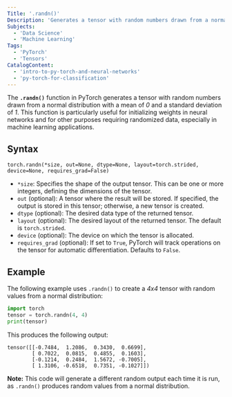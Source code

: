 ```yaml
---
Title: '.randn()'
Description: 'Generates a tensor with random numbers drawn from a normal distribution.'
Subjects:
  - 'Data Science'
  - 'Machine Learning'
Tags:
  - 'PyTorch'
  - 'Tensors'
CatalogContent:
  - 'intro-to-py-torch-and-neural-networks'
  - 'py-torch-for-classification'
---
```


The **`.randn()`** function in PyTorch generates a tensor with random numbers drawn from a normal distribution with a mean of _0_ and a standard deviation of _1_. This function is particularly useful for initializing weights in neural networks and for other purposes requiring randomized data, especially in machine learning applications.

## Syntax

```pseudo
torch.randn(*size, out=None, dtype=None, layout=torch.strided, device=None, requires_grad=False)
```

- `*size`: Specifies the shape of the output tensor. This can be one or more integers, defining the dimensions of the tensor.
- `out` (optional): A tensor where the result will be stored. If specified, the output is stored in this tensor; otherwise, a new tensor is created.
- `dtype` (optional): The desired data type of the returned tensor.
- `layout` (optional): The desired layout of the returned tensor. The default is `torch.strided`.
- `device` (optional): The device on which the tensor is allocated.
- `requires_grad` (optional): If set to `True`, PyTorch will track operations on the tensor for automatic differentiation. Defaults to `False`.

## Example

The following example uses `.randn()` to create a *4x4* tensor with random values from a normal distribution:

```py
import torch
tensor = torch.randn(4, 4)
print(tensor)
```

This produces the following output:

```shell
tensor([[-0.7484,  1.2086,  0.3430,  0.6699],
        [ 0.7022,  0.0815,  0.4855,  0.1603],
        [-0.1214,  0.2484,  1.5672, -0.7005],
        [ 1.3106, -0.6518,  0.7351, -0.1027]])
```

**Note:** This code will generate a different random output each time it is run, as `.randn()` produces random values from a normal distribution.
